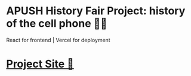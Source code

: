 # APUSH History Fair Project: history of the cell phone 🤷‍♂️

React for frontend | Vercel for deployment
# [Project Site 🔗](https://history-fair.vercel.app/)




